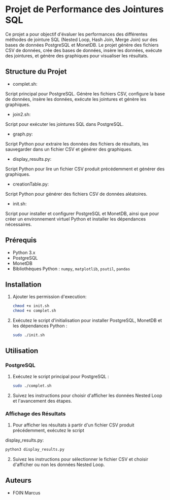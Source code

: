 # Projet de Performance des Jointures SQL

Ce projet a pour objectif d'évaluer les performances des différentes méthodes de jointure SQL (Nested Loop, Hash Join, Merge Join) sur des bases de données PostgreSQL et MonetDB. Le projet génère des fichiers CSV de données, crée des bases de données, insère les données, exécute des jointures, et génère des graphiques pour visualiser les résultats.

## Structure du Projet

- complet.sh:

Script principal pour PostgreSQL. Génère les fichiers CSV, configure la base de données, insère les données, exécute les jointures et génère les graphiques.
- join2.sh:

Script pour exécuter les jointures SQL dans PostgreSQL.
- graph.py:

Script Python pour extraire les données des fichiers de résultats, les sauvegarder dans un fichier CSV et générer des graphiques.
- display_results.py:

Script Python pour lire un fichier CSV produit précédemment et générer des graphiques.

- creationTable.py:

Script Python pour générer des fichiers CSV de données aléatoires.
- init.sh: 

Script pour installer et configurer PostgreSQL et MonetDB, ainsi que pour créer un environnement virtuel Python et installer les dépendances nécessaires.

## Prérequis

- Python 3.x
- PostgreSQL
- MonetDB
- Bibliothèques Python : `numpy`, `matplotlib`, `psutil`, `pandas`

## Installation

1. Ajouter les permission d'execution:
   ```sh
   chmod +x init.sh
   chmod +x complet.sh
   ```

2. Exécutez le script d'initialisation pour installer PostgreSQL, MonetDB et les dépendances Python :
   ```sh
   sudo ./init.sh
   ```

## Utilisation

### PostgreSQL

1. Exécutez le script principal pour PostgreSQL :
   ```sh
   sudo ./complet.sh
   ```

2. Suivez les instructions pour choisir d'afficher les données Nested Loop et l'avancement des étapes.


### Affichage des Résultats

1. Pour afficher les résultats à partir d'un fichier CSV produit précédemment, exécutez le script 

display_results.py:
   ```sh
   python3 display_results.py
   ```

2. Suivez les instructions pour sélectionner le fichier CSV et choisir d'afficher ou non les données Nested Loop.


## Auteurs

- FOIN Marcus
